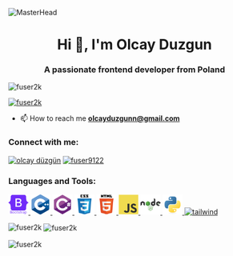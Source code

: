 ![MasterHead](https://www.alastyr.com/blog/wp-content/uploads/2021/09/front-end-developer-.jpg)

<h1 align="center">Hi 👋, I'm Olcay Duzgun</h1>
<h3 align="center">A passionate frontend developer from Poland</h3>

<p align="left"> <img src="https://komarev.com/ghpvc/?username=fuser2k&label=Profile%20views&color=0e75b6&style=flat" alt="fuser2k" /> </p>

<p align="left"> <a href="https://github.com/ryo-ma/github-profile-trophy"><img src="https://github-profile-trophy.vercel.app/?username=fuser2k" alt="fuser2k" /></a> </p>

- 📫 How to reach me **olcayduzgunn@gmail.com**

<h3 align="left">Connect with me:</h3>
<p align="left">
<a href="https://www.linkedin.com/in/olcay-d%C3%BCzg%C3%BCn-a487a823a/" target="blank"><img align="center" src="https://raw.githubusercontent.com/rahuldkjain/github-profile-readme-generator/master/src/images/icons/Social/linked-in-alt.svg" alt="olcay düzgün" height="30" width="40" /></a>
<a href="https://discord.gg/fuser9122" target="blank"><img align="center" src="https://raw.githubusercontent.com/rahuldkjain/github-profile-readme-generator/master/src/images/icons/Social/discord.svg" alt="fuser9122" height="30" width="40" /></a>
</p>

<h3 align="left">Languages and Tools:</h3>
<p align="left"> <a href="https://getbootstrap.com" target="_blank" rel="noreferrer"> <img src="https://raw.githubusercontent.com/devicons/devicon/master/icons/bootstrap/bootstrap-plain-wordmark.svg" alt="bootstrap" width="40" height="40"/> </a> <a href="https://www.w3schools.com/cpp/" target="_blank" rel="noreferrer"> <img src="https://raw.githubusercontent.com/devicons/devicon/master/icons/cplusplus/cplusplus-original.svg" alt="cplusplus" width="40" height="40"/> </a> <a href="https://www.w3schools.com/cs/" target="_blank" rel="noreferrer"> <img src="https://raw.githubusercontent.com/devicons/devicon/master/icons/csharp/csharp-original.svg" alt="csharp" width="40" height="40"/> </a> <a href="https://www.w3schools.com/css/" target="_blank" rel="noreferrer"> <img src="https://raw.githubusercontent.com/devicons/devicon/master/icons/css3/css3-original-wordmark.svg" alt="css3" width="40" height="40"/> </a> <a href="https://www.w3.org/html/" target="_blank" rel="noreferrer"> <img src="https://raw.githubusercontent.com/devicons/devicon/master/icons/html5/html5-original-wordmark.svg" alt="html5" width="40" height="40"/> </a> <a href="https://developer.mozilla.org/en-US/docs/Web/JavaScript" target="_blank" rel="noreferrer"> <img src="https://raw.githubusercontent.com/devicons/devicon/master/icons/javascript/javascript-original.svg" alt="javascript" width="40" height="40"/> </a> <a href="https://nodejs.org" target="_blank" rel="noreferrer"> <img src="https://raw.githubusercontent.com/devicons/devicon/master/icons/nodejs/nodejs-original-wordmark.svg" alt="nodejs" width="40" height="40"/> </a> <a href="https://www.python.org" target="_blank" rel="noreferrer"> <img src="https://raw.githubusercontent.com/devicons/devicon/master/icons/python/python-original.svg" alt="python" width="40" height="40"/> </a> <a href="https://tailwindcss.com/" target="_blank" rel="noreferrer"> <img src="https://www.vectorlogo.zone/logos/tailwindcss/tailwindcss-icon.svg" alt="tailwind" width="40" height="40"/> </a> </p>

<p><img align="left" src="https://github-readme-stats.vercel.app/api/top-langs?username=fuser2k&show_icons=true&locale=en&layout=compact" alt="fuser2k" /></p>

<p>&nbsp;<img align="center" src="https://github-readme-stats.vercel.app/api?username=fuser2k&show_icons=true&locale=en" alt="fuser2k" /></p>

<p><img align="center" src="https://github-readme-streak-stats.herokuapp.com/?user=fuser2k&" alt="fuser2k" /></p>
